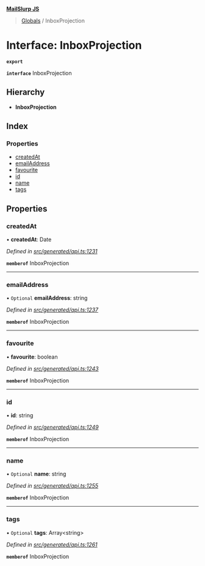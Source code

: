 **[MailSlurp JS](../README.md)**

> [Globals](../README.md) / InboxProjection

# Interface: InboxProjection

**`export`** 

**`interface`** InboxProjection

## Hierarchy

* **InboxProjection**

## Index

### Properties

* [createdAt](inboxprojection.md#createdat)
* [emailAddress](inboxprojection.md#emailaddress)
* [favourite](inboxprojection.md#favourite)
* [id](inboxprojection.md#id)
* [name](inboxprojection.md#name)
* [tags](inboxprojection.md#tags)

## Properties

### createdAt

•  **createdAt**: Date

*Defined in [src/generated/api.ts:1231](https://github.com/mailslurp/mailslurp-client/blob/ff09436/src/generated/api.ts#L1231)*

**`memberof`** InboxProjection

___

### emailAddress

• `Optional` **emailAddress**: string

*Defined in [src/generated/api.ts:1237](https://github.com/mailslurp/mailslurp-client/blob/ff09436/src/generated/api.ts#L1237)*

**`memberof`** InboxProjection

___

### favourite

•  **favourite**: boolean

*Defined in [src/generated/api.ts:1243](https://github.com/mailslurp/mailslurp-client/blob/ff09436/src/generated/api.ts#L1243)*

**`memberof`** InboxProjection

___

### id

•  **id**: string

*Defined in [src/generated/api.ts:1249](https://github.com/mailslurp/mailslurp-client/blob/ff09436/src/generated/api.ts#L1249)*

**`memberof`** InboxProjection

___

### name

• `Optional` **name**: string

*Defined in [src/generated/api.ts:1255](https://github.com/mailslurp/mailslurp-client/blob/ff09436/src/generated/api.ts#L1255)*

**`memberof`** InboxProjection

___

### tags

• `Optional` **tags**: Array\<string>

*Defined in [src/generated/api.ts:1261](https://github.com/mailslurp/mailslurp-client/blob/ff09436/src/generated/api.ts#L1261)*

**`memberof`** InboxProjection
